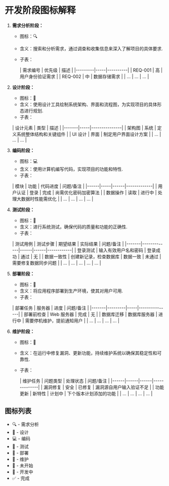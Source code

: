 # 开发阶段图标解释

1. **需求分析阶段：**
    - 图标：🔍
    - 含义：搜索和分析需求，通过调查和收集信息来深入了解项目的具体要求.
    - 子表：

      | 需求编号    | 优先级 | 描述       |
                        |---------|-----|----------|
      | REQ-001 | 高   | 用户身份验证需求 |
      | REQ-002 | 中   | 数据存储需求   |
      | ...     | ... | ...      |
2. **设计阶段：**
    - 图标：📐
    - 含义：使用设计工具绘制系统架构、界面和流程图，为实现项目的具体形态进行规划.
    - 子表：

   | 设计元素  | 类型  | 描述            |
               |-------|-----|---------------|
   | 架构图   | 系统  | 定义系统整体结构和关键组件 |
   | UI 设计 | 界面  | 制定用户界面设计方案    |
   | ...   | ... | ...           |

3. **编码阶段：**
    - 图标：💻
    - 含义：使用计算机编写代码，实现项目的功能和特性.
    - 子表：

   | 模块   | 功能  | 代码进度 | 问题/备注       |
               |------|-----|------|-------------|
   | 用户认证 | 登录  | 完成   | 尚需优化密码加密算法  |
   | 数据操作 | 读取  | 进行中  | 处理大数据时性能需优化 |
   | ...  | ... | ...  | ...         |

4. **测试阶段：**
    - 图标：🧪
    - 含义：进行系统测试，确保代码的质量和功能的正确性.
    - 子表：

   | 测试用例  | 测试步骤        | 期望结果 | 实际结果 | 问题/备注      |
               |-------|-------------|------|------|------------|
   | 登录测试  | 输入有效用户名和密码  | 登录成功 | 通过   | 无          |
   | 数据一致性 | 创建新记录，检查数据库 | 数据一致 | 未通过  | 需要修复数据同步问题 |
   | ...   | ...         | ...  | ...  | ...        |

5. **部署阶段：**
    - 图标：🚢
    - 含义：将应用程序部署到生产环境，使其对用户可用.
    - 子表：

   | 部署任务  | 服务器     | 进度  | 问题/备注         |
               |-------|---------|-----|---------------|
   | 部署前检查 | Web 服务器 | 完成  | 无             |
   | 数据库迁移 | 数据库服务器  | 进行中 | 需要停机维护，提前通知用户 |
   | ...   | ...     | ... | ...           |

6. **维护阶段：**
    - 图标：🔧
    - 含义：在运行中修复漏洞、更新功能，持续维护系统以确保其稳定性和可靠性.
    - 子表：
 
      | 维护任务 | 问题类型 | 处理状态 | 问题/备注        |
                        |------|------|------|--------------|
      | 漏洞修复 | 安全   | 已修复  | 漏洞源自用户输入验证不足 |
      | 功能更新 | 新特性  | 计划中  | 下个版本计划添加的功能  |
      | ...  | ...  | ...  | ...          |

## 图标列表

- 🔍 - 需求分析
- 📐 - 设计
- 💻 - 编码
- 🧪 - 测试
- 🚢 - 部署
- 🔧 - 维护
- 📆 - 未开始
- 🚀 - 开发中
- ✅ - 完成